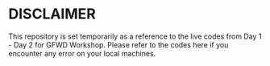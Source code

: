 # DISCLAIMER
This repository is set temporarily as a reference to the live codes from Day 1 - Day 2 for GFWD Workshop. Please refer to the codes here if you encounter any error on your local machines.
